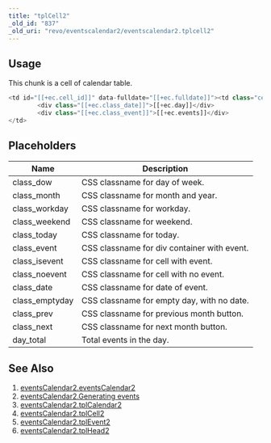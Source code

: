 ```yaml
---
title: "tplCell2"
_old_id: "837"
_old_uri: "revo/eventscalendar2/eventscalendar2.tplcell2"
---
```


## Usage

This chunk is a cell of calendar table.

``` php 
<td id="[[+ec.cell_id]]" data-fulldate="[[+ec.fulldate]]"><td class="cell [[+ec.class]]" id="[[+ec.cell_id]]" data-fulldate="[[+ec.fulldate]]">
        <div class="[[+ec.class_date]]">[[+ec.day]]</div>
        <div class="[[+ec.class_event]]">[[+ec.events]]</div>
</td>
```

## Placeholders

| Name            | Description                                 |
| --------------- | ------------------------------------------- |
| class\_dow      | CSS classname for day of week.              |
| class\_month    | CSS classname for month and year.           |
| class\_workday  | CSS classname for workday.                  |
| class\_weekend  | CSS classname for weekend.                  |
| class\_today    | CSS classname for today.                    |
| class\_event    | CSS classname for div container with event. |
| class\_isevent  | CSS classname for cell with event.          |
| class\_noevent  | CSS classname for cell with no event.       |
| class\_date     | CSS classname for date of event.            |
| class\_emptyday | CSS classname for empty day, with no date.  |
| class\_prev     | CSS classname for previous month button.    |
| class\_next     | CSS classname for next month button.        |
| day\_total      | Total events in the day.                    |

## See Also

1. [eventsCalendar2.eventsCalendar2](/extras/revo/eventscalendar2/eventscalendar2.eventscalendar2)
2. [eventsCalendar2.Generating events](/extras/revo/eventscalendar2/eventscalendar2.generating-events)
3. [eventsCalendar2.tplCalendar2](/extras/revo/eventscalendar2/eventscalendar2.tplcalendar2)
4. [eventsCalendar2.tplCell2](/extras/revo/eventscalendar2/eventscalendar2.tplcell2)
5. [eventsCalendar2.tplEvent2](/extras/revo/eventscalendar2/eventscalendar2.tplevent2)
6. [eventsCalendar2.tplHead2](/extras/revo/eventscalendar2/eventscalendar2.tplhead2)